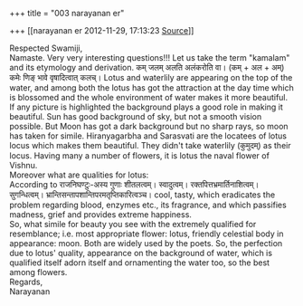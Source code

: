 +++
title = "003 narayanan er"

+++
[[narayanan er	2012-11-29, 17:13:23 [Source](https://groups.google.com/g/bvparishat/c/79FGgLCstkM)]]



Respected Swamiji,  
Namaste. Very very interesting questions!!! Let us take the term "kamalam" and its etymology and derivation. कम् जलम् अलति अलंकरोति वा। (कम् + अल + अम्) कमेः णिङ् भावे वृषादित्वात् कलच्। Lotus and waterlily are appearing on the top of the water, and among both the lotus has got the attraction at the day time which is blossomed and the whole environment of water makes it more beautiful. If any picture is highlighted the background plays a good role in making it beautiful. Sun has good background of sky, but not a smooth vision possible. But Moon has got a dark background but no sharp rays, so moon has taken for simile. Hiranyagarbha and Sarasvati are the locatees of lotus locus which makes them beautiful. They didn't take waterlily (कुमुदम्) as their locus. Having many a number of flowers, it is lotus the naval flower of Vishnu.  
Moreover what are qualities for lotus:  
According to राजनिघण्टुः-अस्य गुणाः शीतलत्वम्। स्वादुत्वम्। रक्तपित्तभ्रमार्तिनाशित्वम्। सुगन्धित्वम्। भ्रान्तिसन्तापशान्तिपरमतृप्तिकारित्वञ्च। cool, tasty, which eradicates the problem regarding blood, enzymes etc., its fragrance, and which passifies madness, grief and provides extreme happiness.  
So, what simile for beauty you see with the extremely qualified for resemblance; i.e. most appropriate flower: lotus, friendly celestial body in appearance: moon. Both are widely used by the poets. So, the perfection due to lotus' quality, appearance on the background of water, which is qualified itself adorn itself and ornamenting the water too, so the best among flowers.  
Regards,  
Narayanan

